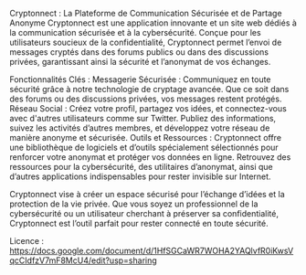 Cryptonnect : La Plateforme de Communication Sécurisée et de Partage Anonyme
Cryptonnect est une application innovante et un site web dédiés à la communication sécurisée et à la cybersécurité. Conçue pour les utilisateurs soucieux de la confidentialité, Cryptonnect permet l’envoi de messages cryptés dans des forums publics ou dans des discussions privées, garantissant ainsi la sécurité et l’anonymat de vos échanges.

Fonctionnalités Clés :
Messagerie Sécurisée : Communiquez en toute sécurité grâce à notre technologie de cryptage avancée. Que ce soit dans des forums ou des discussions privées, vos messages restent protégés.
Réseau Social : Créez votre profil, partagez vos idées, et connectez-vous avec d'autres utilisateurs comme sur Twitter. Publiez des informations, suivez les activités d’autres membres, et développez votre réseau de manière anonyme et sécurisée.
Outils et Ressources : Cryptonnect offre une bibliothèque de logiciels et d’outils spécialement sélectionnés pour renforcer votre anonymat et protéger vos données en ligne. Retrouvez des ressources pour la cybersécurité, des utilitaires d’anonymat, ainsi que d’autres applications indispensables pour rester invisible sur Internet.

Cryptonnect vise à créer un espace sécurisé pour l’échange d’idées et la protection de la vie privée. Que vous soyez un professionnel de la cybersécurité ou un utilisateur cherchant à préserver sa confidentialité, Cryptonnect est l’outil parfait pour rester connecté en toute sécurité.

Licence : https://docs.google.com/document/d/1HfSGCaWR7WOHA2YAQlvfR0iKwsVqcCIdfzV7mF8McU4/edit?usp=sharing